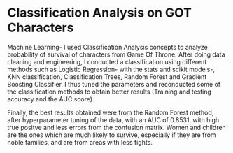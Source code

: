 # Classification Analysis on GOT Characters
Machine Learning- I used Classification Analysis concepts to analyze probability of survival of characters from Game Of Throne. After doing data cleaning and engineering, I conducted a classification using different methods such as Logistic Regression- with the stats and scikit models-, KNN classification, Classification Trees, Random Forest and Gradient Boosting Classifier. I thus tuned the parameters and reconducted some of the classification methods to obtain better results (Training and testing accuracy and the AUC score).

Finally, the best results obtained were from the Random Forest method, after hyperparameter tuning of the data, with an AUC of 0.8531, with high true positve and less errors from the confusion matrix. 
Women and children are the ones which are much likely to survive, especially if they are from noble families, and are from areas with less fights.
